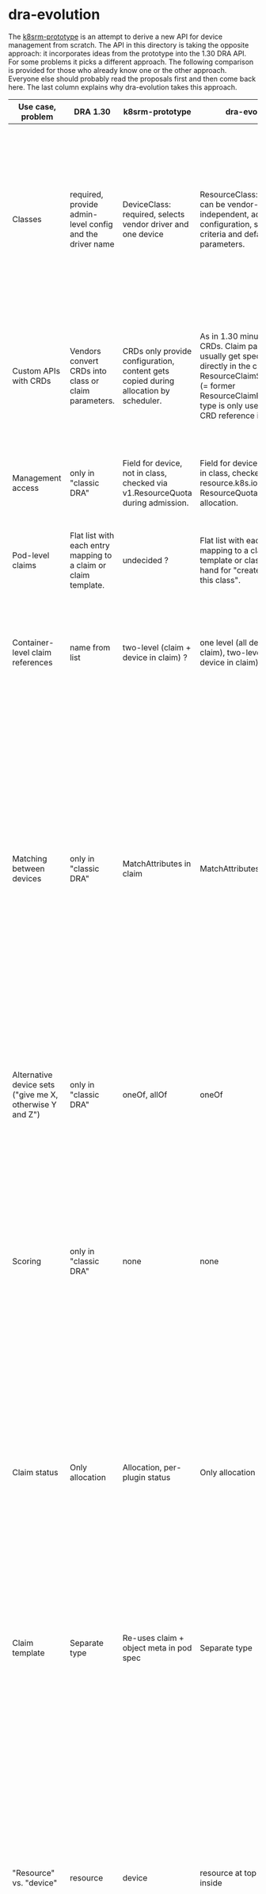 # dra-evolution

The [k8srm-prototype](../k8srm-prototype/README.md) is an attempt to derive a
new API for device management from scratch. The API in this directory is taking
the opposite approach: it incorporates ideas from the prototype into the 1.30
DRA API. For some problems it picks a different approach. The following
comparison is provided for those who already know one or the other
approach. Everyone else should probably read the proposals first and then come
back here. The last column explains why dra-evolution takes this approach.

| Use case, problem | DRA 1.30 | k8srm-prototype | dra-evolution | rationale |
| --- | --- | --- | --- | --- |
Classes | required, provide admin-level config and the driver name | DeviceClass: required, selects vendor driver and one device | ResourceClass: optional, can be vendor-independent, adds configuration, selection criteria and default parameters. | This avoids a two-level selection mechanism for devices (first the class, then the instance). Making a class potentially as descriptive as a claim enables additional use cases, like a pre-defined set of different devices from different vendors.
Custom APIs with CRDs | Vendors convert CRDs into class or claim parameters. | CRDs only provide configuration, content gets copied during allocation by scheduler. | As in 1.30 minus class CRDs. Claim parameters usually get specified directly in the claim. The ResourceClaimSpecification (= former ResourceClaimParameters) type is only used when a CRD reference is involved. | It is unclear whether any approach that depends on core Kubernetes reading vendor CRDs will pass reviews. Once this is clarified, this aspect can be revisited.
Management access | only in "classic DRA" | Field for device, not in class, checked via v1.ResourceQuota during admission. | Field for device, can be set in class, checked via resource.k8s.io ResourceQuota during allocation. | Checking at admission time is too limited. Eventually we will need a quota system that is based on device attributes.
Pod-level claims | Flat list with each entry mapping to a claim or claim template. | undecided ? | Flat list with each entry mapping to a claim, claim template or class as short-hand for "create claim for this class". | Adding the short-hand simplifies usage in simple cases.
Container-level claim references | name from list | two-level (claim + device in claim) ? | one level (all devices in a claim), two-level (specific device in claim) | The two-level case is needed when using a single claim to do matching between different devices and then wanting a container to use only one of the devices.
Matching between devices | only in "classic DRA" | MatchAttributes in claim | MatchAttributes in claim | This solves a sub-set of the matching problem. A more general solution would be a CEL expression, but that needs more thought and would be harder to use, so providing a "simple" solution seems worthwhile. Matching across claims is not supported by either proposal. This can only be done by putting fields whose semantic might still need to evolve into a v1 API. After GA?
Alternative device sets ("give me X, otherwise Y and Z") | only in "classic DRA" | oneOf, allOf | oneOf | "oneOf" seems to be a common requirement that might warrant special treatment to provide a simple API. "allOf" can be handled by replicating requests at the claim level.
Scoring | only in "classic DRA" | none | none | Like matching, this needs to be defined for a claim, with all devices of a potential solution as input. This is a tough problem that already occurs for a single device (pick "smallest" GPU or "biggest"?) and can easily lead to combinatorial explosion.
Claim status | Only allocation | Allocation, per-plugin status | Only allocation | Kubelet writing data provided by plugins leads to the [version skew problem](https://github.com/kubernetes/kubernetes/issues/123699). This becomes even worse when that data is likely to change when new status fields get added. This needs more thought before we put anything into the API that depends on sorting out this implementation challenge.
Claim template | Separate type | Re-uses claim + object meta in pod spec | Separate type | Defining claims that will never be used as claims "feels" weird. They also show up in `kubectl get resourceclaims -A` as "unallocated", which could be confusing.
"Resource" vs. "device" | resource | device | resource at top level, device inside | Only some of the semantic defined in the prototype is specific to devices. Other parts (like creating claims from templates, deallocation) are generic. If we ever need to add support for some other kind of resource, we would have to duplicate the entire outer API and copy-and-paste the generic code (Go generics don't support accessing "common" fields unless we define interfaces for everything, also typed client-go, etc.).
Resource model | one, potentially others | only one | one, potentially others, but with simpler YAML structure | The API should be as simple and natural as possible, but we need to keep the ability to add future extensions.
Driver handling allocation | in "classic DRA" | none | in "classic DRA" | We are not going to handle all the advanced scheduling use cases that people have solved with custom DRA control plane controllers, not now and perhaps never. It's too early to drop "classic DRA".
Vendor configuration for multiple devices | vendor parameters in claim and class | none ? | vendor parameters in claim and class | Storing configuration that isn't specific to one device under one device feels like a workaround. In a "oneOf", that same configuration would have to be repeated for each device.
Partioning | only in "classic DRA" | SharedResources | not added yet, still uses "named resources" | For the sake of simplicity, the current proposal doesn't attempt to modify how instances are described.
CEL syntax | `attributes.<type>[<attribute name>]` = type known at compile time | `device.<attribute name>` = type determined at runtime | `device.<type>[<attribute name>]` | The simple CEL syntax from the prototype depends on operator overloading and implicit compile-time type conversions, something that is intentionally not supported in Kubernetes because estimating the cost of an expressions needs to know the types. Mapping attribute names to CEL field names isn't always obvious ("device-type" -> "deviceType" ?).

To compare YAML files, something like this can be used:
```
diff -C2 ../k8srm-prototype/testdata/classes.yaml <(sed -e 's;resource.k8s.io/v1alpha2;devmgmtproto.k8s.io/v1alpha1;' -e 's/ResourceClass/DeviceClass/' testdata/classes.yaml)
```

## Overall Model

As a refresher (see the KEPs for the details), the scope of the overall DRA /
Device Management effort is to select, configure, and allocate devices, and then
attach them to pods and containers. "Devices" here typically means on-node
devices but there are use cases for networked devices as well as devices that
can be attached/detached at runtime.

The high-level model here is:
- Drivers, typically running on the node, publish information about the devices
  they manage to the control plane.
- A user can make "claims" in their `PodSpec`, requesting one or more devices
  based on their needs.
- The scheduler looks at available capacity and selects the possible options
  that can meet the user's needs, scores them, and allocates them.
- The allocation information, along with the appropriate configuration
  information, is sent to kubelet along with the other pod information, and
  kubelet passes it on to the appropriate on-node drivers.
- The drivers perform the necessary (usually privileged) on-node actions, and
  write the status back to the control plane via kubelet.

The scope *of this prototype* is to quickly iterate on possible APIs to meet the
needs of workload authors, device vendors, Kubernetes vendors, platform
administrators, and higher level components such as autoscalers and ecosystem
projects.

## Open Questions

The next few sections of this document describe a proposed model. Note that this
is really a brainstorming exercise and under active development. See the [open
questions](open-questions.md) document for some of the still under discussion
items.

We are also looking at how we might extend the existing 1.30 DRA model with some
of these ideas, rather than changing it out for these specific types.

## Pod Spec

This prototype changes the `PodSpec` a little from how it is in DRA in 1.30.

In 1.30, the `PodSpec` has a list of named sources. The sources are structs that
could contain either a claim name or a template name. The names are used to
associate individual claims with containers. The example below allocates a
single "foozer" device to the container in the pod.

```yaml
apiVersion: resource.k8s.io/v1alpha1
kind: ResourceClaimTemplate
metadata:
  name: foozer
  namespace: default
spec:
  spec:
    resourceClassName: example.com-foozer
---
apiVersion: v1
kind: Pod
metadata:
  name: foozer
  namespace: default
spec:
  containers:
  - image: registry.k8s.io/pause:3.6
    name: my-container
    resources:
      requests:
        cpu: 10m
        memory: 10Mi
      claims:
      - name: gpu
  resourceClaims:
  - name: gpu
    source:
      resourceClaimTemplate: foozer
```

In the prototype model, we are adding `matchAttributes` constraints to control
consistency within a selection of devices. In particular, we want to be able to
specify a `matchAttributes` constraint across two separate named sources, so
that we can ensure for example, a GPU chosen for one container is the same model
as one chosen for another container. This would imply we need `matchAttributes`
that apply across the list present in `PodSpec`. However, we don't want to put
things like `matchAttributes` into `PodSpec`, since it is already `v1`.
Therefore matching is limited to devices within a claim. This limitation may be
removed once matching is stable enough to be included in the `PodSpec`.

To support selecting a specific device from a claim for a container, a
`resources.devices` list gets added:

```yaml
apiVersion: v1
kind: Pod
metadata:
  name: foozer
  namespace: default
spec:
  containers:
  - image: registry.k8s.io/pause:3.6
    name: my-container
    resources:
      requests:
        cpu: 10m
        memory: 10Mi
      devices:
      - claimName: gpu
        deviceName: gpu-one
  - image: registry.k8s.io/pause:3.6
    name: my-container
    resources:
      requests:
        cpu: 10m
        memory: 10Mi
      devices:
      - claimName: gpu
        deviceName: gpu-two
  resourceClaims:
  - name: gpu
    source:
      resourceClaimTemplate: two-foozers
```

Resource classes are capable of describing everything that a user might put
into a claim. Therefore a simple claim or claim template might contain nothing
but a resource class name. For this simple case, a new `claimWithClassName` gets
added which creates such a claim. Here object meta is supported:

```yaml
  resourceClaims:
  - name: gpu
    source:
      forClass:
        className: two-foozers-class
        metdadata:
          labels:
            foo: bar
```

How devices are named inside this class needs to be part of the class
documentation if users are meant to have the ability to select specific devices
for their containers.

These `PodSpec` Go types can be seen in [podspec.go](testdata/podspec.go). This
is not the complete `PodSpec` but just the relevant parts of the 1.30 and
proposed versions.

## Types

Types are divided into "claim" types, which form the UX, "capacity" types which
are populated by drivers, and "allocation types" which are used to capture the
results of scheduling. Allocation types are really just the status types of the
claim types.

Claim and allocation types are found in [claim_types.go](pkg/api/claim_types.go);
individual types and fields are described in detail there in the comments.
Capacity types are in [capacity_types.go](pkg/api/capacity_types.go). A quota
mechanism is defined in [quota_types.go](pkg/api/quota_types.go).

Vendors and administrators create `ResourceClass` resources to pre-configure
various options for claims. Depending on what gets set in a class, users can:
- Ask for exactly the set of devices pre-defined in a class.
- Add additional configuration to their claim. This configuration is
  passed down to the driver as coming from an admin, so it may control
  options that normal users must not set themselves.
- Restrict the choice of devices via additional constraints.

Classes are not necessarily associated with a single vendor. Whether they are
depends on how the constraints in them are defined.

Example classes are in [classes.yaml](testdata/classes.yaml).

Example pod definitions can be found in the `pod-*.yaml` and `two-pods-*.yaml`
files in [testdata](testdata).

Drivers publish capacity via `ResourcePool` objects. Examples may be found in
the `pools-*.yaml` files in [testdata](testdata).

## Building

Soon we will add back in scheduling algorithms so people can see how these would
work. But right now, the actual code that runs is just for generating sample
capacity data.

Just run `make`, it will build everything.

```console
dra-evolution$ make
gofmt -s -w .
go test ./...
?   	github.com/kubernetes-sigs/wg-device-management/dra-evolution/cmd/mock-apiserver	[no test files]
?   	github.com/kubernetes-sigs/wg-device-management/dra-evolution/cmd/schedule	[no test files]
?   	github.com/kubernetes-sigs/wg-device-management/dra-evolution/pkg/api	[no test files]
?   	github.com/kubernetes-sigs/wg-device-management/dra-evolution/pkg/gen	[no test files]
ok  	github.com/kubernetes-sigs/wg-device-management/dra-evolution/pkg/schedule	(cached)
cd cmd/schedule && go build
cd cmd/mock-apiserver && go build
```

## Mock APIServer

This repo includes a crude mock API server that can be loaded with the examples
and used to try out scheduling (WIP). It will spit out some errors but you can
ignore them.

```console
dra-evolution$ ./cmd/mock-apiserver/mock-apiserver
W0422 13:20:21.238440 2062725 memorystorage.go:93] type info not known for apiextensions.k8s.io/v1, Kind=CustomResourceDefinition
W0422 13:20:21.238598 2062725 memorystorage.go:93] type info not known for apiregistration.k8s.io/v1, Kind=APIService
W0422 13:20:21.238639 2062725 memorystorage.go:267] type info not known for foozer.example.com/v1alpha1, Kind=FoozerConfig
W0422 13:20:21.238666 2062725 memorystorage.go:267] type info not known for devmgmtproto.k8s.io/v1alpha1, Kind=DeviceDriver
W0422 13:20:21.238685 2062725 memorystorage.go:267] type info not known for devmgmtproto.k8s.io/v1alpha1, Kind=DeviceClass
W0422 13:20:21.238700 2062725 memorystorage.go:267] type info not known for devmgmtproto.k8s.io/v1alpha1, Kind=DeviceClaim
W0422 13:20:21.238712 2062725 memorystorage.go:267] type info not known for devmgmtproto.k8s.io/v1alpha1, Kind=DevicePrivilegedClaim
W0422 13:20:21.238723 2062725 memorystorage.go:267] type info not known for devmgmtproto.k8s.io/v1alpha1, Kind=DevicePool
2024/04/22 13:20:21 addr =  [::]:55441
```

The included `kubeconfig` will access that server. For example:

```console
dra-evolution$ kubectl --kubeconfig kubeconfig apply -f testdata/drivers.yaml
devicedriver.devmgmtproto.k8s.io/example.com-foozer created
devicedriver.devmgmtproto.k8s.io/example.com-barzer created
devicedriver.devmgmtproto.k8s.io/sriov-nic created
devicedriver.devmgmtproto.k8s.io/vlan created
dra-evolution$ kubectl --kubeconfig kubeconfig get devicedrivers
NAME                 AGE
example.com-foozer   2y112d
example.com-barzer   2y112d
sriov-nic            2y112d
vlan                 2y112d
dra-evolution$
```

## `schedule` CLI

This is CLI that represents what the scheduler and/or other controllers will do
in a real system. That is, it will take a pod and a list of nodes and schedule
the pod to the node, taking into account the device claims and writing the
results to the various status fields. This doesn't work right now, it needs to
be updated for the most recent changes.

